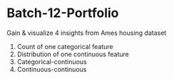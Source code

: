 # Batch-12-Portfolio

Gain & visualize 4 insights from Ames housing dataset

1. Count of one categorical feature
2. Distribution of one continuous feature
3. Categorical-continuous
4. Continuous-continuous
